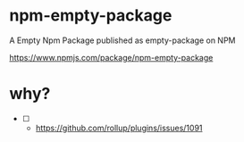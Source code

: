 # npm-empty-package
A Empty Npm Package published as empty-package on NPM

https://www.npmjs.com/package/npm-empty-package

# why?
- [ ] - https://github.com/rollup/plugins/issues/1091
